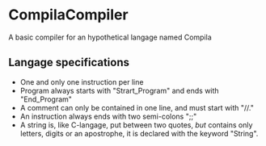 # CompilaCompiler
A basic compiler for an hypothetical langage named Compila

## Langage specifications 
- One and only one instruction per line
- Program always starts with "Strart_Program" and ends with "End_Program"
- A comment can only be contained in one line, and must start with "//."
- An instruction always ends with two semi-colons ";;"
- A string is, like C-langage, put between two quotes, *but* contains only letters, digits or an apostrophe, it is declared with the keyword "String".
